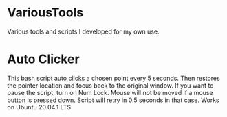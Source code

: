 # VariousTools
Various tools and scripts I developed for my own use.

# Auto Clicker
This bash script auto clicks a chosen point every 5 seconds.
Then restores the pointer location and focus back to the original window.
If you want to pause the script, turn on Num Lock.
Mouse will not be moved if a mouse button is pressed down.
Script will retry in 0.5 seconds in that case.
Works on Ubuntu 20.04.1 LTS
